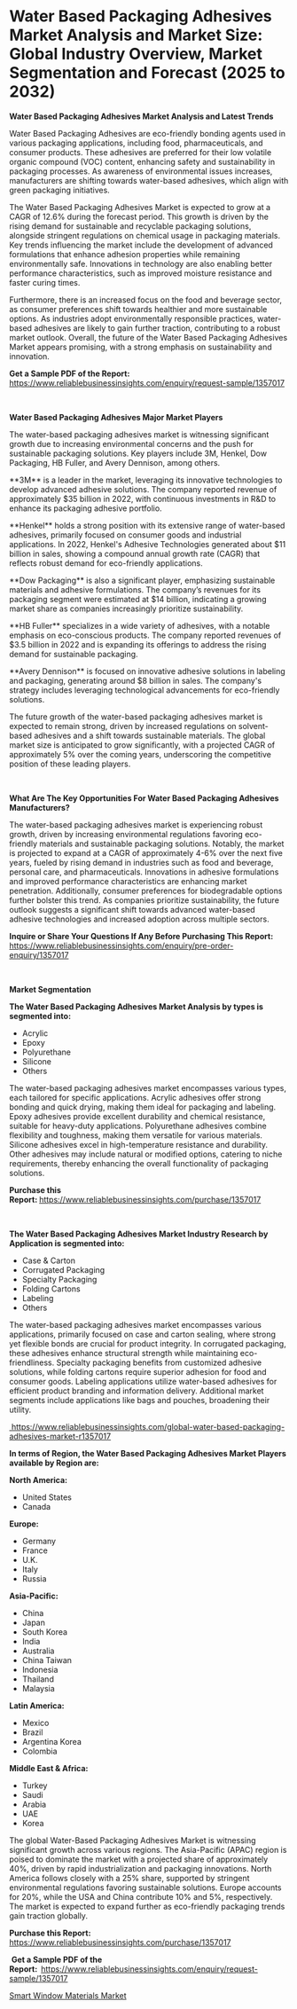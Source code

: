 <p><h1>Water Based Packaging Adhesives Market Analysis and Market Size: Global Industry Overview, Market Segmentation and Forecast (2025 to 2032)</h1></p><p><strong>Water Based Packaging Adhesives Market Analysis and Latest Trends</strong></p>
<p><p>Water Based Packaging Adhesives are eco-friendly bonding agents used in various packaging applications, including food, pharmaceuticals, and consumer products. These adhesives are preferred for their low volatile organic compound (VOC) content, enhancing safety and sustainability in packaging processes. As awareness of environmental issues increases, manufacturers are shifting towards water-based adhesives, which align with green packaging initiatives.</p><p>The Water Based Packaging Adhesives Market is expected to grow at a CAGR of 12.6% during the forecast period. This growth is driven by the rising demand for sustainable and recyclable packaging solutions, alongside stringent regulations on chemical usage in packaging materials. Key trends influencing the market include the development of advanced formulations that enhance adhesion properties while remaining environmentally safe. Innovations in technology are also enabling better performance characteristics, such as improved moisture resistance and faster curing times.</p><p>Furthermore, there is an increased focus on the food and beverage sector, as consumer preferences shift towards healthier and more sustainable options. As industries adopt environmentally responsible practices, water-based adhesives are likely to gain further traction, contributing to a robust market outlook. Overall, the future of the Water Based Packaging Adhesives Market appears promising, with a strong emphasis on sustainability and innovation.</p></p>
<p><strong>Get a Sample PDF of the Report:&nbsp;</strong> <a href="https://www.reliablebusinessinsights.com/enquiry/request-sample/1357017?utm_campaign=2099&utm_medium=2&utm_source=Github&utm_content=ia&utm_term=31032025&utm_id=water-based-packaging-adhesives">https://www.reliablebusinessinsights.com/enquiry/request-sample/1357017</a></p>
<p>&nbsp;</p>
<p><strong>Water Based Packaging Adhesives Major Market Players</strong></p>
<p><p>The water-based packaging adhesives market is witnessing significant growth due to increasing environmental concerns and the push for sustainable packaging solutions. Key players include 3M, Henkel, Dow Packaging, HB Fuller, and Avery Dennison, among others.</p><p>**3M** is a leader in the market, leveraging its innovative technologies to develop advanced adhesive solutions. The company reported revenue of approximately $35 billion in 2022, with continuous investments in R&D to enhance its packaging adhesive portfolio.</p><p>**Henkel** holds a strong position with its extensive range of water-based adhesives, primarily focused on consumer goods and industrial applications. In 2022, Henkel's Adhesive Technologies generated about $11 billion in sales, showing a compound annual growth rate (CAGR) that reflects robust demand for eco-friendly applications.</p><p>**Dow Packaging** is also a significant player, emphasizing sustainable materials and adhesive formulations. The company’s revenues for its packaging segment were estimated at $14 billion, indicating a growing market share as companies increasingly prioritize sustainability.</p><p>**HB Fuller** specializes in a wide variety of adhesives, with a notable emphasis on eco-conscious products. The company reported revenues of $3.5 billion in 2022 and is expanding its offerings to address the rising demand for sustainable packaging.</p><p>**Avery Dennison** is focused on innovative adhesive solutions in labeling and packaging, generating around $8 billion in sales. The company's strategy includes leveraging technological advancements for eco-friendly solutions.</p><p>The future growth of the water-based packaging adhesives market is expected to remain strong, driven by increased regulations on solvent-based adhesives and a shift towards sustainable materials. The global market size is anticipated to grow significantly, with a projected CAGR of approximately 5% over the coming years, underscoring the competitive position of these leading players.</p></p>
<p>&nbsp;</p>
<p><strong>What Are The Key Opportunities For Water Based Packaging Adhesives Manufacturers?</strong></p>
<p><p>The water-based packaging adhesives market is experiencing robust growth, driven by increasing environmental regulations favoring eco-friendly materials and sustainable packaging solutions. Notably, the market is projected to expand at a CAGR of approximately 4-6% over the next five years, fueled by rising demand in industries such as food and beverage, personal care, and pharmaceuticals. Innovations in adhesive formulations and improved performance characteristics are enhancing market penetration. Additionally, consumer preferences for biodegradable options further bolster this trend. As companies prioritize sustainability, the future outlook suggests a significant shift towards advanced water-based adhesive technologies and increased adoption across multiple sectors.</p></p>
<p><strong>Inquire or Share Your Questions If Any Before Purchasing This Report:</strong> <a href="https://www.reliablebusinessinsights.com/enquiry/pre-order-enquiry/1357017?utm_campaign=2099&utm_medium=2&utm_source=Github&utm_content=ia&utm_term=31032025&utm_id=water-based-packaging-adhesives">https://www.reliablebusinessinsights.com/enquiry/pre-order-enquiry/1357017</a></p>
<p>&nbsp;</p>
<p><strong>Market Segmentation</strong></p>
<p><strong>The Water Based Packaging Adhesives Market Analysis by types is segmented into:</strong></p>
<p><ul><li>Acrylic</li><li>Epoxy</li><li>Polyurethane</li><li>Silicone</li><li>Others</li></ul></p>
<p><p>The water-based packaging adhesives market encompasses various types, each tailored for specific applications. Acrylic adhesives offer strong bonding and quick drying, making them ideal for packaging and labeling. Epoxy adhesives provide excellent durability and chemical resistance, suitable for heavy-duty applications. Polyurethane adhesives combine flexibility and toughness, making them versatile for various materials. Silicone adhesives excel in high-temperature resistance and durability. Other adhesives may include natural or modified options, catering to niche requirements, thereby enhancing the overall functionality of packaging solutions.</p></p>
<p><strong>Purchase this Report:&nbsp;</strong><a href="https://www.reliablebusinessinsights.com/purchase/1357017?utm_campaign=2099&utm_medium=2&utm_source=Github&utm_content=ia&utm_term=31032025&utm_id=water-based-packaging-adhesives">https://www.reliablebusinessinsights.com/purchase/1357017</a></p>
<p>&nbsp;</p>
<p><strong>The Water Based Packaging Adhesives Market Industry Research by Application is segmented into:</strong></p>
<p><ul><li>Case & Carton</li><li>Corrugated Packaging</li><li>Specialty Packaging</li><li>Folding Cartons</li><li>Labeling</li><li>Others</li></ul></p>
<p><p>The water-based packaging adhesives market encompasses various applications, primarily focused on case and carton sealing, where strong yet flexible bonds are crucial for product integrity. In corrugated packaging, these adhesives enhance structural strength while maintaining eco-friendliness. Specialty packaging benefits from customized adhesive solutions, while folding cartons require superior adhesion for food and consumer goods. Labeling applications utilize water-based adhesives for efficient product branding and information delivery. Additional market segments include applications like bags and pouches, broadening their utility.</p></p>
<p><a href="https://www.reliablebusinessinsights.com/global-water-based-packaging-adhesives-market-r1357017?utm_campaign=2099&utm_medium=2&utm_source=Github&utm_content=ia&utm_term=31032025&utm_id=water-based-packaging-adhesives">&nbsp;https://www.reliablebusinessinsights.com/global-water-based-packaging-adhesives-market-r1357017</a></p>
<p><strong>In terms of Region, the Water Based Packaging Adhesives Market Players available by Region are:</strong></p>
<p>
    <p> <strong> North America: </strong>
        <ul>
            <li>United States</li>
            <li>Canada</li>
        </ul>
        </p> 
    <p> <strong> Europe: </strong>
        <ul>
            <li>Germany</li>
            <li>France</li>
            <li>U.K.</li>
            <li>Italy</li>
            <li>Russia</li>
        </ul>
        </p> 
    <p> <strong> Asia-Pacific: </strong>
        <ul>
            <li>China</li>
            <li>Japan</li>
            <li>South Korea</li>
            <li>India</li>
            <li>Australia</li>
            <li>China Taiwan</li>
            <li>Indonesia</li>
            <li>Thailand</li>
            <li>Malaysia</li>
        </ul>
        </p> 
    <p> <strong> Latin America: </strong>
        <ul>
            <li>Mexico</li>
            <li>Brazil</li>
            <li>Argentina Korea</li>
            <li>Colombia</li>
        </ul>
        </p> 
    <p> <strong> Middle East & Africa: </strong>
        <ul>
            <li>Turkey</li>
            <li>Saudi</li>
            <li>Arabia</li>
            <li>UAE</li>
            <li>Korea</li>
        </ul>
    </p>
    </p>
<p><p>The global Water-Based Packaging Adhesives Market is witnessing significant growth across various regions. The Asia-Pacific (APAC) region is poised to dominate the market with a projected share of approximately 40%, driven by rapid industrialization and packaging innovations. North America follows closely with a 25% share, supported by stringent environmental regulations favoring sustainable solutions. Europe accounts for 20%, while the USA and China contribute 10% and 5%, respectively. The market is expected to expand further as eco-friendly packaging trends gain traction globally.</p></p>
<p><strong>Purchase this Report: </strong><a href="https://www.reliablebusinessinsights.com/purchase/1357017?utm_campaign=2099&utm_medium=2&utm_source=Github&utm_content=ia&utm_term=31032025&utm_id=water-based-packaging-adhesives">https://www.reliablebusinessinsights.com/purchase/1357017</a></p>
<p>&nbsp;<strong>Get a Sample PDF of the Report:&nbsp;&nbsp;</strong><a href="https://www.reliablebusinessinsights.com/enquiry/request-sample/1357017?utm_campaign=2099&utm_medium=2&utm_source=Github&utm_content=ia&utm_term=31032025&utm_id=water-based-packaging-adhesives">https://www.reliablebusinessinsights.com/enquiry/request-sample/1357017</a></p>
<p><strong></strong></p>
<p><p><a href="https://github.com/NargisHussain432/Market-Research-Report-List-2/blob/main/smart-window-materials-market.md?utm_campaign=2099&utm_medium=2&utm_source=Github&utm_content=ia&utm_term=31032025&utm_id=water-based-packaging-adhesives">Smart Window Materials Market</a></p></p>